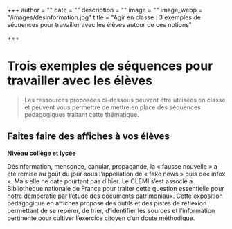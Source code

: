 +++
author = ""
date = ""
description = ""
image = ""
image_webp = "/images/desinformation.jpg"
title = "Agir en classe : 3 exemples de séquences pour travailler avec les élèves autour de ces notions"

+++
# Trois exemples de séquences pour travailler avec les élèves

> Les ressources proposées ci-dessous peuvent être utilisées en classe et peuvent vous permettre de mettre en place des séquences pédagogiques traitant cette thématique.

## Faites faire des affiches à vos élèves

**Niveau collège et lycée**

Désinformation, mensonge, canular, propagande, la « fausse nouvelle » a été remise au goût du jour sous l’appellation de « fake news » puis de« infox ». Mais elle ne date pourtant pas d'hier. Le CLEMI s’est associé a Bibliothèque nationale de France pour traiter cette question essentielle pour notre démocratie par l’étude des documents patrimoniaux. Cette exposition pédagogique en affiches propose des outils et des pistes de réflexion permettant de se repérer, de trier, d’identifier les sources et l’information pertinente pour cultiver l’exercice citoyen d’un doute méthodique.